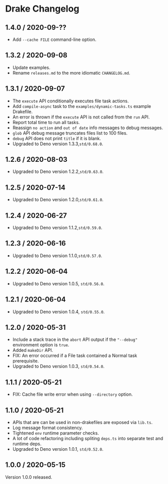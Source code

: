 # Drake Changelog

## 1.4.0 / 2020-09-??
- Add `--cache FILE` command-line option.

## 1.3.2 / 2020-09-08
- Update examples.
- Rename `releases.md` to the more idiomatic `CHANGELOG.md`.

## 1.3.1 / 2020-09-07
- The `execute` API conditionally executes file task actions.
- Add `compile-async` task to the `examples/dynamic-tasks.ts` example Drakefile.
- An error is thrown if the `execute` API is not called from the `run` API.
- Report total time to run all tasks.
- Reassign `no action` and `out of date` info messages to debug messages.
- `glob` API debug message truncates files list to 100 files.
- `debug` API does not print `title` if it is blank.
- Upgraded to Deno version 1.3.3,`std/0.68.0`.

## 1.2.6 / 2020-08-03
- Upgraded to Deno version 1.2.2,`std/0.63.0`.

## 1.2.5 / 2020-07-14
- Upgraded to Deno version 1.2.0,`std/0.61.0`.

## 1.2.4 / 2020-06-27
- Upgraded to Deno version 1.1.2,`std/0.59.0`.

## 1.2.3 / 2020-06-16
- Upgraded to Deno version 1.1.0,`std/0.57.0`.

## 1.2.2 / 2020-06-04
- Upgraded to Deno version 1.0.5, `std/0.56.0`.

## 1.2.1 / 2020-06-04
- Upgraded to Deno version 1.0.4, `std/0.55.0`.

## 1.2.0 / 2020-05-31
- Include a stack trace in the `abort` API output if the `"--debug"` environment
  option is `true`.
- Added `makeDir` API.
- FIX: An error occurred if a File task contained a Normal task prerequisite.
- Upgraded to Deno version 1.0.3, `std/0.54.0`.

## 1.1.1 / 2020-05-21
- FIX: Cache file write error when using `--directory` option.

## 1.1.0 / 2020-05-21
- APIs that are can be used in non-drakefiles are exposed via `lib.ts`.
- Log message format consistency.
- Tightened `env` runtime parameter checks.
- A lot of code refactoring including spliting `deps.ts` into separate test and runtime deps.
- Upgraded to Deno version 1.0.1, `std/0.52.0`.

## 1.0.0 / 2020-05-15
Version 1.0.0 released.

